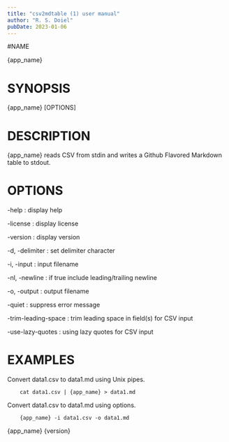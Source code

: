 ```yaml
---
title: "csv2mdtable (1) user manual"
author: "R. S. Doiel"
pubDate: 2023-01-06
---
```


#NAME

{app_name}

# SYNOPSIS

{app_name} [OPTIONS]

# DESCRIPTION

{app_name} reads CSV from stdin and writes a Github Flavored Markdown
table to stdout.

# OPTIONS

-help
: display help

-license
: display license

-version
: display version

-d, -delimiter
: set delimiter character

-i, -input
: input filename

-nl, -newline
: if true include leading/trailing newline

-o, -output
: output filename

-quiet
: suppress error message

-trim-leading-space
: trim leading space in field(s) for CSV input

-use-lazy-quotes
: using lazy quotes for CSV input


# EXAMPLES

Convert data1.csv to data1.md using Unix pipes.

~~~
    cat data1.csv | {app_name} > data1.md
~~~

Convert data1.csv to data1.md using options.

~~~
    {app_name} -i data1.csv -o data1.md
~~~

{app_name} {version}

